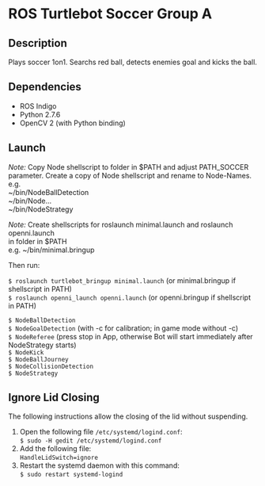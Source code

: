 # ROS Turtlebot Soccer Group A

## Description
Plays soccer 1on1.
Searchs red ball, detects enemies goal and kicks the ball.


## Dependencies 

- ROS Indigo
- Python 2.7.6
- OpenCV 2 (with Python binding)

## Launch

_Note:_ Copy Node shellscript to folder in $PATH and adjust PATH_SOCCER 
parameter. Create a copy of Node shellscript and rename to Node-Names.  
e.g.  
~/bin/NodeBallDetection   
~/bin/Node...   
~/bin/NodeStrategy   

_Note:_ Create shellscripts for roslaunch minimal.launch and roslaunch openni.launch    
in folder in $PATH  
e.g. ~/bin/minimal.bringup   

Then run:

```$ roslaunch turtlebot_bringup minimal.launch``` (or minimal.bringup if shellscript in PATH)   
```$ roslaunch openni_launch openni.launch``` (or openni.bringup if shellscript in PATH)   

```$ NodeBallDetection```   
```$ NodeGoalDetection``` (with -c for calibration; in game mode without -c)   
```$ NodeReferee``` (press stop in App, otherwise Bot will start immediately after NodeStrategy starts)   
```$ NodeKick```   
```$ NodeBallJourney```   
```$ NodeCollisionDetection```   
```$ NodeStrategy```    


## Ignore Lid Closing
The following instructions allow the closing of the lid without suspending.

1. Open the following file ```/etc/systemd/logind.conf```:  
        ```$ sudo -H gedit /etc/systemd/logind.conf```
2. Add the following file:  
         ```HandleLidSwitch=ignore```   
3. Restart the systemd daemon with this command:   
         ```$ sudo restart systemd-logind```
